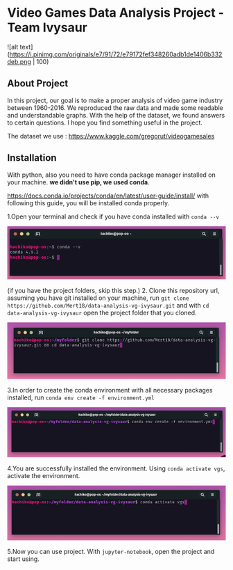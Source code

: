# Video Games Data Analysis Project - Team Ivysaur

![alt text](https://i.pinimg.com/originals/e7/91/72/e79172fef348260adb1de1406b332deb.png | 100)


## About Project

  In this project, our goal is to make a proper analysis of video game industry between 1960-2016.  We reproduced the raw data and made some readable and understandable graphs. With the help of the dataset, we found answers to certain questions. I hope you find something useful in the project.
  
  The dataset we use : https://www.kaggle.com/gregorut/videogamesales
  
  
  ## Installation
  
  With python, also you need to have conda package manager installed on your machine. **we didn't use pip, we used conda**.
  
  https://docs.conda.io/projects/conda/en/latest/user-guide/install/ with following this guide, you will be installed conda properly.
  
  
  1.Open your terminal and check if you have conda installed with ```conda --v ```
  
 ![Screenshot](/condav.png)
  
  (if you have the project folders, skip this step.)
  2. Clone this repository url, assuming you have git installed on your machine, run ```git clone https://github.com/Mert18/data-analysis-vg-ivysaur.git```
  and with ```cd data-analysis-vg-ivysaur``` open the project folder that you cloned.
  
  ![Screenshot](/clone.png)
  
  3.In order to create the conda environment with all necessary packages installed, run ```conda env create -f environment.yml```
  
  ![Screenshot](/condaenvcreate.png)
  
  4.You are successfully installed the environment. Using ```conda activate vgs```, activate the environment.
  
  ![Screenshot](/condaactivate.png)
  
  5.Now you can use project. With ```jupyter-notebook```, open the project and start using.
   
